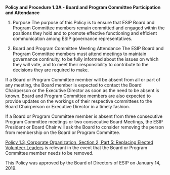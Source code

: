 **Policy and Procedure 1.3A - Board and Program Committee Participation and Attendance**

1. Purpose
The purpose of this Policy is to ensure that ESIP Board and Program Committee members remain committed and engaged within the positions
they hold and to promote effective functioning and efficient communication among ESIP governance representatives.

2. Board and Program Committee Meeting Attendance
The ESIP Board and Program Committee members must attend meetings to maintain governance continuity, to be fully informed about the issues
on which they will vote, and to meet their responsibility to contribute to the decisions they are required to make.

If a Board or Program Committee member will be absent from all or part of any meeting, the Board member is expected to contact the
Board Chairperson or the Executive Director as soon as the need to be absent is known.  Board and Program Committee members are also
expected to provide updates on the workings of their respective committees to the Board Chairperson or Executive Director in a timely
fashion.

If a Board or Program Committee member is absent from three consecutive Program Committee meetings or two consecutive Board Meetings,
the ESIP President or Board Chair will ask the Board to consider removing the person from membership on the Board or Program Committee. 

[Policy 1.3, Corporate Organization, Section 2, Part 5: Replacing Elected Volunteer Leaders](https://github.com/ESIPFed/Governance/blob/master/ESIP%20Policies%20and%20Procedures/1.0%20Corporate/ESIP%20P%26P%201.3%20Corporate%20Organization.md) is relevant in the event that the Board or
Program Committee member needs to be removed.

This Policy was approved by the Board of Directors of ESIP on January 14, 2019.
